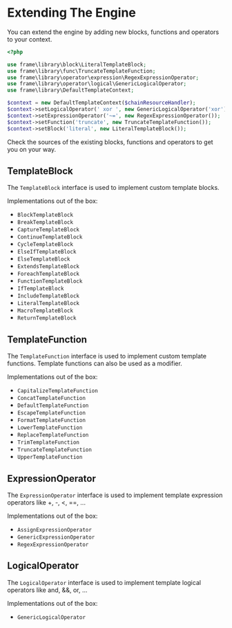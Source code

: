 # Extending The Engine

You can extend the engine by adding new blocks, functions and operators to your context.

```php
<?php

use frame\library\block\LiteralTemplateBlock;
use frame\library\func\TruncateTemplateFunction;
use frame\library\operator\expression\RegexExpressionOperator;
use frame\library\operator\logical\GenericLogicalOperator;
use frame\library\DefaultTemplateContext;

$context = new DefaultTemplateContext($chainResourceHandler);
$context->setLogicalOperator(' xor ', new GenericLogicalOperator('xor'));
$context->setExpressionOperator('~=', new RegexExpressionOperator());
$context->setFunction('truncate', new TruncateTemplateFunction());
$context->setBlock('literal', new LiteralTemplateBlock());
```

Check the sources of the existing blocks, functions and operators to get you on your way.

## TemplateBlock

The ```TemplateBlock``` interface is used to implement custom template blocks.

Implementations out of the box:

- ```BlockTemplateBlock```
- ```BreakTemplateBlock```
- ```CaptureTemplateBlock```
- ```ContinueTemplateBlock```
- ```CycleTemplateBlock```
- ```ElseIfTemplateBlock```
- ```ElseTemplateBlock```
- ```ExtendsTemplateBlock```
- ```ForeachTemplateBlock```
- ```FunctionTemplateBlock```
- ```IfTemplateBlock```
- ```IncludeTemplateBlock```
- ```LiteralTemplateBlock```
- ```MacroTemplateBlock```
- ```ReturnTemplateBlock```

## TemplateFunction

The ```TemplateFunction``` interface is used to implement custom template functions.
Template functions can also be used as a modifier.

Implementations out of the box:

- ```CapitalizeTemplateFunction```
- ```ConcatTemplateFunction```
- ```DefaultTemplateFunction```
- ```EscapeTemplateFunction```
- ```FormatTemplateFunction```
- ```LowerTemplateFunction```
- ```ReplaceTemplateFunction```
- ```TrimTemplateFunction```
- ```TruncateTemplateFunction```
- ```UpperTemplateFunction```

## ExpressionOperator

The ```ExpressionOperator``` interface is used to implement template expression operators like +, -, <, ==, ...

Implementations out of the box:

- ```AssignExpressionOperator```
- ```GenericExpressionOperator```
- ```RegexExpressionOperator```

## LogicalOperator

The ```LogicalOperator``` interface is used to implement template logical operators like and, &&, or, ...

Implementations out of the box:

- ```GenericLogicalOperator```
